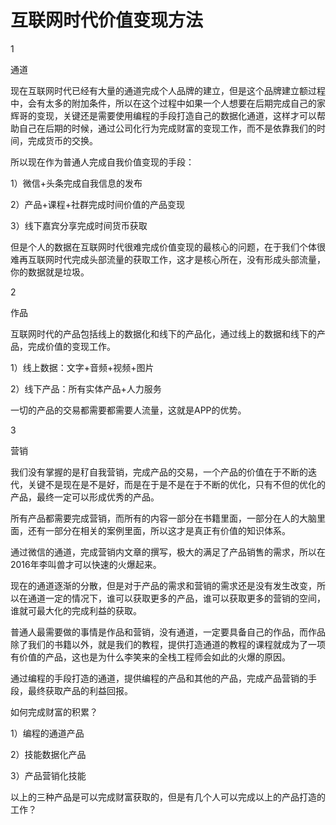 # 互联网时代价值变现方法

1

通道

现在互联网时代已经有大量的通道完成个人品牌的建立，但是这个品牌建立额过程中，会有太多的附加条件，所以在这个过程中如果一个人想要在后期完成自己的家辉哥的变现，关键还是需要使用编程的手段打造自己的数据化通道，这样才可以帮助自己在后期的时候，通过公司化行为完成财富的变现工作，而不是依靠我们的时间，完成货币的交换。

所以现在作为普通人完成自我价值变现的手段：

1）微信+头条完成自我信息的发布

2）产品+课程+社群完成时间价值的产品变现

3）线下嘉宾分享完成时间货币获取

但是个人的数据在互联网时代很难完成价值变现的最核心的问题，在于我们个体很难再互联网时代完成头部流量的获取工作，这才是核心所在，没有形成头部流量，你的数据就是垃圾。

2

作品

互联网时代的产品包括线上的数据化和线下的产品化，通过线上的数据和线下的产品，完成价值的变现工作。

1）线上数据：文字+音频+视频+图片

2）线下产品：所有实体产品+人力服务

一切的产品的交易都需要都需要人流量，这就是APP的优势。

3

营销

我们没有掌握的是䄦自我营销，完成产品的交易，一个产品的价值在于不断的迭代，关键不是现在是不是好，而是在于是不是在于不断的优化，只有不但的优化的产品，最终一定可以形成优秀的产品。

所有产品都需要完成营销，而所有的内容一部分在书籍里面，一部分在人的大脑里面，还有一部分在相关的案例里面，所以这才是真正有价值的知识体系。

通过微信的通道，完成营销内文章的撰写，极大的满足了产品销售的需求，所以在2016年李叫兽才可以快速的火爆起来。

现在的通道逐渐的分散，但是对于产品的需求和营销的需求还是没有发生改变，所以在通道一定的情况下，谁可以获取更多的产品，谁可以获取更多的营销的空间，谁就可最大化的完成利益的获取。

普通人最需要做的事情是作品和营销，没有通道，一定要具备自己的作品，而作品除了我们的书籍以外，就是我们的教程，提供打造通道的教程的课程就成为了一项有价值的产品，这也是为什么李笑来的全栈工程师会如此的火爆的原因。

通过编程的手段打造的通道，提供编程的产品和其他的产品，完成产品营销的手段，最终获取产品的利益回报。

如何完成财富的积累？

1）编程的通道产品

2）技能数据化产品

3）产品营销化技能

以上的三种产品是可以完成财富获取的，但是有几个人可以完成以上的产品打造的工作？
